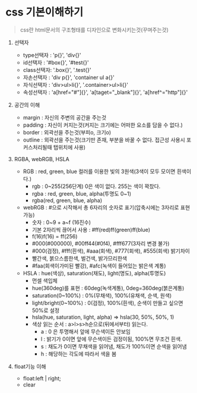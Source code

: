 # css 기본이해하기
> css란 html문서의 구조형태를 디자인으로 변화시키는것(꾸며주는것)

1. 선택자

	- type선택자 : 'p{}', 'div{}'
	- id선택자   : '#box{}', '#test{}'
	- class선택자: '.box{}', '.test{}'
	- 자손선택자  : 'div p{}', 'container ul a{}'
	- 자식선택자  : 'div>ul>li{}', '.container>ul>li{}'
	- 속성선택자  : 'a[href="#"]{}', 'a[taget="_blank"]{}', 'a[href^="http"]{}'
	
	
2. 공간의 이해

	- margin  : 자신의 주변의 공간을 주는것
	- padding : 자신이 커지는것(커지는 크기에는 어떠한 요소를 담을 수 없다.)
	- border  : 외곽선을 주는것(부피o, 크기o)
	- outline : 외곽선을 주는것(크기만 존재, 부분을 바꿀 수 없다. 접근성 사용시 포커스처리될때 탭위치에 사용)
	
	
3. RGBA, webRGB, HSLA

	- RGB : red, green, blue 컬러를 이용한 빛의 3원색(3색이 모두 모이면 흰색이다.)
		- rgb : 0~255(256단계) 0은 색이 없다. 255는 색이 꽉찼다.
		- rgba : red, green, blue, alpha(투명도 0~1)
		- rgba(red, green, blue, alpha)
	- webRGB : #으로 시작해서 총 6자리의 숫자로 표기(압축시에는 3자리로 표현가능)
		- 숫자 : 0~9 + a~f (16진수)
		- 기본 2자리씩 끊어서 사용 : #ff(red)ff(green)ff(blue)
		- f(16)f(16) = ff(256)
		- #000(#000000), #00ff44(#0f4), #fff677(3자리 변경 불가)
		- #000(검정), #fff(흰색), #aaa(회색), #777(회색), #555(회색) 밝기차이
		- 빨간색, 붉으스름한색, 벌건색, 밝가므리한색
		- #faa(회색이가미된 빨강), #afc(녹색이 들어있는 밝은색 계통)
	- HSLA : hue(색상), saturation(채도), light(명도), alpha(투명도)
		- 먼셀 색입체
		- hue(360deg)를 표현 : 60deg(녹색계통), 0deg=360deg(붉은계통)
		- saturation(0~100%) : 0%(무채색), 100%(유채색, 순색, 원색)
		- light/bright(0~100%) : 0(검정), 100%(흰색), 순색이 만들고 싶으면 50%로 설정
		- hsla(hue, saturation, light, alpha) => hsla(30, 50%, 50%, 1)
		- 색상 읽는 순서 : a>l>s>h순으로(뒤에서부터) 읽는다.
			- a : 0 은 투명해서 앞에 무슨색이든 안보임
			- l : 밝기가 0이면 앞에 무슨색이든 검정이됨, 100%면 무조건 흰색.
			- s : 채도가 0이면 무채색을 읽어냄, 채도가 100%이면 순색을 읽어냄
			- h : 해당하는 각도에 따라서 색을 봄
			
4. float기능 이해 
	- float:left | right;
	- clear
		
		
		